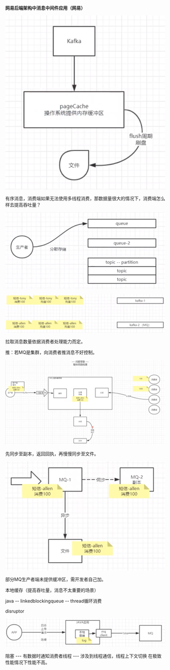 **网易后端架构中消息中间件应用（网易）**



![](pageCache.png)



有序消息，消费端如果无法使用多线程消费，那数据量很大的情况下，消费端怎么样去提高吞吐量？

![](分散存储.png)



![](分片存储.png)



拉取消息数量依据消费者处理能力而定。

推：若MQ是集群，向消费者推消息不好控制。

![](整体梳理.png)



先同步至副本，返回回执，再慢慢同步至文件。

![](可靠性及性能同步考虑.png)



部分MQ生产者端未提供缓冲区，需开发者自己加。

本地缓存（提高吞吐量，消息不太重要的场景）

java -- linkedblockingqueue -- thread循环消费

disruptor

![](缓冲区1.png)



阻塞 --- 有数据时通知消费者线程 --- 涉及到线程通信，线程上下文切换 在极致性能情况下性能不高。

